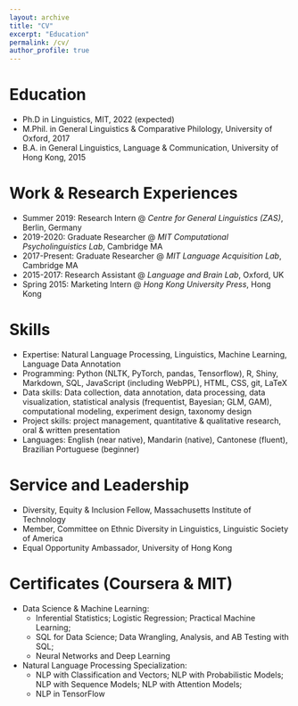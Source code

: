 ```yaml
---
layout: archive
title: "CV"
excerpt: "Education"
permalink: /cv/
author_profile: true
---
```



Education
======
* Ph.D in Linguistics, MIT, 2022 (expected)
* M.Phil. in General Linguistics & Comparative Philology, University of Oxford, 2017
* B.A. in General Linguistics, Language & Communication, University of Hong Kong, 2015


Work & Research Experiences
======
* Summer 2019: Research Intern @ *Centre for General Linguistics (ZAS)*, Berlin, Germany
* 2019-2020: Graduate Researcher @ *MIT Computational Psycholinguistics Lab*, Cambridge MA
* 2017-Present: Graduate Researcher @ *MIT Language Acquisition Lab*, Cambridge MA
* 2015-2017: Research Assistant @ *Language and Brain Lab*, Oxford, UK
* Spring 2015: Marketing Intern @ *Hong Kong University Press*, Hong Kong
 

Skills
======
* Expertise: Natural Language Processing, Linguistics, Machine Learning, Language Data Annotation
* Programming: Python (NLTK, PyTorch, pandas, Tensorflow), R, Shiny, Markdown, SQL, JavaScript (including WebPPL), HTML, CSS, git, LaTeX
* Data skills: Data collection, data annotation, data processing, data visualization, statistical analysis (frequentist, Bayesian; GLM, GAM), computational modeling, experiment design, taxonomy design
* Project skills: project management,  quantitative & qualitative research, oral & written presentation
* Languages: English (near native), Mandarin (native), Cantonese (fluent), Brazilian Portuguese (beginner)


Service and Leadership
======
* Diversity, Equity & Inclusion Fellow, Massachusetts Institute of Technology
* Member, Committee on Ethnic Diversity in Linguistics, Linguistic Society of America
* Equal Opportunity Ambassador, University of Hong Kong
  
  
Certificates (Coursera & MIT)
======
* Data Science & Machine Learning:
  * Inferential Statistics; Logistic Regression; Practical Machine Learning; 
  * SQL for Data Science; Data Wrangling, Analysis, and AB Testing with SQL;
  * Neural Networks and Deep Learning
* Natural Language Processing Specialization: 
  * NLP with Classification and Vectors; NLP with Probabilistic Models; NLP with Sequence Models; NLP with Attention Models;
  * NLP in TensorFlow

